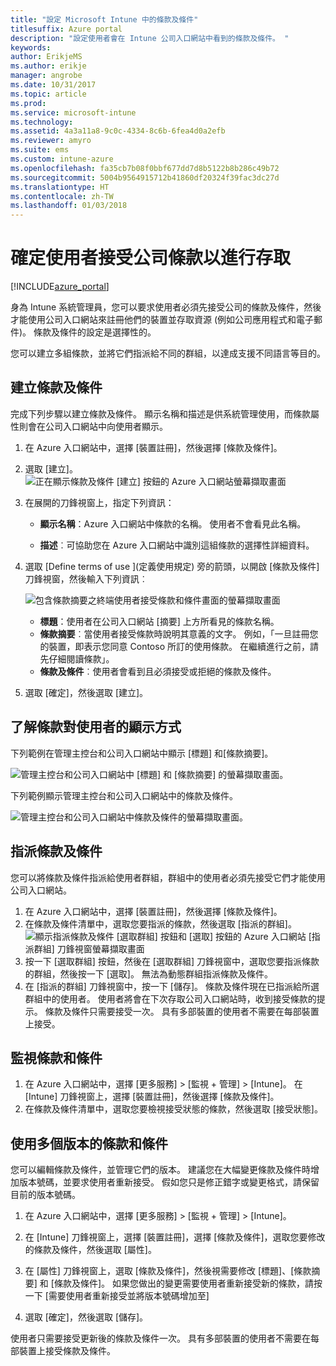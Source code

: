 ```yaml
---
title: "設定 Microsoft Intune 中的條款及條件"
titlesuffix: Azure portal
description: "設定使用者會在 Intune 公司入口網站中看到的條款及條件。 "
keywords: 
author: ErikjeMS
ms.author: erikje
manager: angrobe
ms.date: 10/31/2017
ms.topic: article
ms.prod: 
ms.service: microsoft-intune
ms.technology: 
ms.assetid: 4a3a11a8-9c0c-4334-8c6b-6fea4d0a2efb
ms.reviewer: amyro
ms.suite: ems
ms.custom: intune-azure
ms.openlocfilehash: fa35cb7b08f0bbf677dd7d8b5122b8b286c49b72
ms.sourcegitcommit: 5004b9564915712b41860df20324f39fac3dc27d
ms.translationtype: HT
ms.contentlocale: zh-TW
ms.lasthandoff: 01/03/2018
---
```

# <a name="ensure-users-accept-company-terms-for-access"></a>確定使用者接受公司條款以進行存取

[!INCLUDE[azure_portal](./includes/azure_portal.md)]

身為 Intune 系統管理員，您可以要求使用者必須先接受公司的條款及條件，然後才能使用公司入口網站來註冊他們的裝置並存取資源 (例如公司應用程式和電子郵件)。 條款及條件的設定是選擇性的。

您可以建立多組條款，並將它們指派給不同的群組，以達成支援不同語言等目的。

## <a name="create-terms-and-conditions"></a>建立條款及條件
完成下列步驟以建立條款及條件。 顯示名稱和描述是供系統管理使用，而條款屬性則會在公司入口網站中向使用者顯示。

1. 在 Azure 入口網站中，選擇 [裝置註冊]，然後選擇 [條款及條件]。
2. 選取 [建立]。
![正在顯示條款及條件 [建立] 按鈕的 Azure 入口網站螢幕擷取畫面](media/terms-create-terms.png)
3. 在展開的刀鋒視窗上，指定下列資訊：

   - **顯示名稱**：Azure 入口網站中條款的名稱。 使用者不會看見此名稱。

   - **描述**︰可協助您在 Azure 入口網站中識別這組條款的選擇性詳細資料。

4. 選取 [Define terms of use ]\(定義使用規定) 旁的箭頭，以開啟 [條款及條件] 刀鋒視窗，然後輸入下列資訊︰

   ![包含條款摘要之終端使用者接受條款和條件畫面的螢幕擷取畫面](./media/terms-summary-create.png)

   - **標題**：使用者在公司入口網站 [摘要] 上方所看見的條款名稱。
   - **條款摘要**︰當使用者接受條款時說明其意義的文字。 例如，「一旦註冊您的裝置，即表示您同意 Contoso 所訂的使用條款。 在繼續進行之前，請先仔細閱讀條款」。
   - **條款及條件**︰使用者會看到且必須接受或拒絕的條款及條件。

5. 選取 [確定]，然後選取 [建立]。

## <a name="see-how-terms-are-displayed-to-your-users"></a>了解條款對使用者的顯示方式
下列範例在管理主控台和公司入口網站中顯示 [標題] 和[條款摘要]。

![管理主控台和公司入口網站中 [標題] 和 [條款摘要] 的螢幕擷取畫面。](./media/terms-summary-terms.png)

下列範例顯示管理主控台和公司入口網站中的條款及條件。

![管理主控台和公司入口網站中條款及條件的螢幕擷取畫面。](./media/terms-properties-terms.png)

## <a name="assign-terms-and-conditions"></a>指派條款及條件

您可以將條款及條件指派給使用者群組，群組中的使用者必須先接受它們才能使用公司入口網站。

1. 在 Azure 入口網站中，選擇 [裝置註冊]，然後選擇 [條款及條件]。
2. 在條款及條件清單中，選取您要指派的條款，然後選取 [指派的群組]。
![顯示指派條款及條件 [選取群組] 按鈕和 [選取] 按鈕的 Azure 入口網站 [指派群組] 刀鋒視窗螢幕擷取畫面](media/terms-assign-groups.png)
3. 按一下 [選取群組] 按鈕，然後在 [選取群組] 刀鋒視窗中，選取您要指派條款的群組，然後按一下 [選取]。 無法為動態群組指派條款及條件。
4. 在 [指派的群組] 刀鋒視窗中，按一下 [儲存]。  條款及條件現在已指派給所選群組中的使用者。 使用者將會在下次存取公司入口網站時，收到接受條款的提示。 條款及條件只需要接受一次。 具有多部裝置的使用者不需要在每部裝置上接受。


## <a name="monitor-terms-and-conditions"></a>監視條款和條件

1. 在 Azure 入口網站中，選擇 [更多服務] > [監視 + 管理] > [Intune]。 在 [Intune] 刀鋒視窗上，選擇 [裝置註冊]，然後選擇 [條款及條件]。
2. 在條款及條件清單中，選取您要檢視接受狀態的條款，然後選取 [接受狀態]。

## <a name="work-with-multiple-versions-of-terms-and-conditions"></a>使用多個版本的條款和條件
您可以編輯條款及條件，並管理它們的版本。 建議您在大幅變更條款及條件時增加版本號碼，並要求使用者重新接受。 假如您只是修正錯字或變更格式，請保留目前的版本號碼。

1. 在 Azure 入口網站中，選擇 [更多服務] > [監視 + 管理] > [Intune]。

2. 在 [Intune] 刀鋒視窗上，選擇 [裝置註冊]，選擇 [條款及條件]，選取您要修改的條款及條件，然後選取 [屬性]。

4. 在 [屬性] 刀鋒視窗上，選取 [條款及條件]，然後視需要修改 [標題]、[條款摘要] 和 [條款及條件]。 如果您做出的變更需要使用者重新接受新的條款，請按一下 [需要使用者重新接受並將版本號碼增加至]

4.  選取 [確定]，然後選取 [儲存]。

使用者只需要接受更新後的條款及條件一次。 具有多部裝置的使用者不需要在每部裝置上接受條款及條件。
